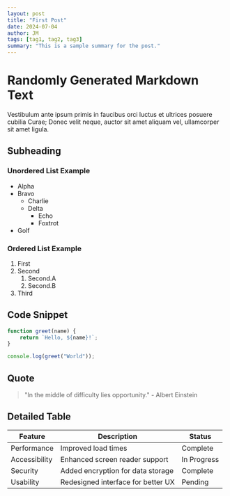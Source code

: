 ```yaml
---
layout: post
title: "First Post"
date: 2024-07-04
author: JM
tags: [tag1, tag2, tag3]
summary: "This is a sample summary for the post."
---
```


# Randomly Generated Markdown Text

Vestibulum ante ipsum primis in faucibus orci luctus et ultrices posuere cubilia Curae; Donec velit neque, auctor sit amet aliquam vel, ullamcorper sit amet ligula.

## Subheading

### Unordered List Example

- Alpha
- Bravo
  - Charlie
  - Delta
    - Echo
    - Foxtrot
- Golf

### Ordered List Example

1. First
2. Second
   1. Second.A
   2. Second.B
3. Third

## Code Snippet

```javascript
function greet(name) {
    return `Hello, ${name}!`;
}

console.log(greet("World"));
```

## Quote

> "In the middle of difficulty lies opportunity." - Albert Einstein

## Detailed Table

| Feature        | Description                           | Status   |
|----------------|---------------------------------------|----------|
| Performance    | Improved load times                   | Complete |
| Accessibility  | Enhanced screen reader support        | In Progress |
| Security       | Added encryption for data storage     | Complete |
| Usability      | Redesigned interface for better UX    | Pending |